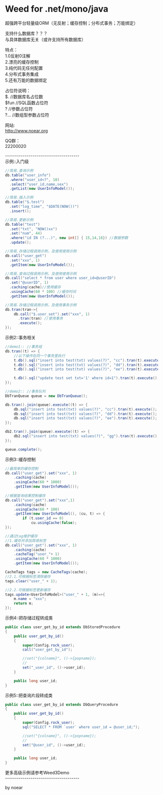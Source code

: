 # Weed for .net/mono/java
超强跨平台轻量级ORM（无反射；缓存控制；分布式事务；万能绑定）<br/>

支持什么数据库？？？<br/>
与具体数据库无关（或许支持所有数据库）<br/>

特点：<br/>
1.0反射0注解<br/>
2.漂亮的缓存控制<br/>
3.纯代码无任何配置<br/>
4.分布式事务集成<br/>
5.还有万能的数据绑定<br/>

占位符说明：<br/>
 $.       //数据库名占位数<br/>
 $fun     //SQL函数占位符<br/>
 ?        //参数占位符<br/>
 ?...     //数组型参数占位符<br/>

网站:<br/>
 http://www.noear.org<br/>

QQ群：<br/>
 22200020<br/>
 
--------------------------------------<br/>
示例::入门级<br/>
```java
//简易.查询示例
db.table("user_info") 
  .where("user_id<?", 10)
  .select("user_id,name,sex")
  .getList(new UserInfoModel());

//简易.插入示例
db.table("$.test")
  .set("log_time", "$DATE(NOW())")
  .insert();

//简易.更新示例
db.table("test")
  .set("txt", "NOW()xx")
  .set("num", 44)
  .where("id IN (?...)", new int[] { 15,14,16}) //数据参数
  .update();

//简易.存储过程调用示例，及使用使用示例
db.call("user_get")
  .set("xxx", 1) 
  .getItem(new UserInfoModel()); 

//简易.查询过程调用示例，及使用使用示例
db.call("select * from user where user_id=@userID")
  .set("@userID", 1) 
  .caching(cache)//使用缓存
  .usingCache(60 * 100) //缓存时间
  .getItem(new UserInfoModel()); 

//简易.存储过程调用示例，及使用事务示例
db.tran(tran->{
    db.call("$.user_set").set("xxx", 1) 
      .tran(tran) //使用事务
      .execute();
});
```
示例2::事务相关<br/>
```java
//demo1:: //事务组
db.tran((t) => {
    //以下操作在同一个事务里执行
    t.db().sql("insert into test(txt) values(?)", "cc").tran(t).execute();
    t.db().sql("insert into test(txt) values(?)", "dd").tran(t).execute();
    t.db().sql("insert into test(txt) values(?)", "ee").tran(t).execute();

    t.db().sql("update test set txt='1' where id=1").tran(t).execute();
});

//demo2:: //事务队列
DbTranQueue queue = new DbTranQueue();

db.tran().join(queue).execute((t) => {
    db.sql("insert into test(txt) values(?)", "cc").tran(t).execute();
    db.sql("insert into test(txt) values(?)", "dd").tran(t).execute();
    db.sql("insert into test(txt) values(?)", "ee").tran(t).execute();
});

db2.tran().join(queue).execute((t) => {
    db2.sql("insert into test(txt) values(?)", "gg").tran(t).execute();
});

queue.complete();
```
示例3::缓存控制<br/>
```java
//最简单的缓存控制
db.call("user_get").set("xxx", 1)
    .caching(cache)
    .usingCache(60 * 1000)
    .getItem(new UserInfoModel());
    
//根据查询结果控制缓存
db.call("user_get").set("xxx",1)
    .caching(cache)
    .usingCache(60 * 100)
    .getItem(new UserInfoModel(), (cu, t) => { 
        if (t.user_id == 0)
            cu.usingCache(false);
});

//通过tag维护缓存
//1.缓存并添加简易标签
db.call("user_get").set("xxx", 1)
    .caching(cache)
    .cacheTag("user_"+ 1)
    .usingCache(60 * 1000)
    .getItem(new UserInfoModel());

CacheTags tags = new CacheTags(cache);
//2.1.可根据标签清除缓存
tags.clear("user_" + 1);

//2.2.可根据标签更新缓存
tags.update<UserInfoModel>("user_" + 1, (m)=>{
    m.name = "xxx";
    return m;
});
```
示例4::把存储过程转成类<br/>
```java
public class user_get_by_id extends DbStoredProcedure
{
    public user_get_by_id()
    {
        super(Config.rock_user);
        call("user_get_by_id");

        //set("{colname}", ()->{popname});
        //
        set("_user_id", ()->user_id);
    }

    public long user_id;
}
```

示例5::把查询片段转成类<br/>
```java
public class user_get_by_id extends DbQueryProcedure
{
    public user_get_by_id()
    {
        super(Config.rock_user);
        sql("SELECT * FROM `user` where user_id = @user_id;");

        //set("{colname}", ()->{popname});
        //
        set("@user_id", ()->user_id);
    }

    public long user_id;
}
```

更多高级示例请参考Weed3Demo <br/>
--------------------------------------<br/>

by noear
